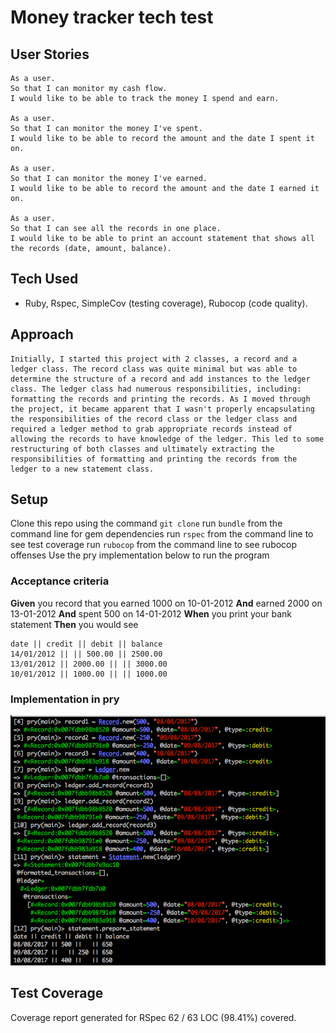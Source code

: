 # Money tracker tech test

## User Stories

```
As a user.
So that I can monitor my cash flow.
I would like to be able to track the money I spend and earn.

As a user.
So that I can monitor the money I've spent.
I would like to be able to record the amount and the date I spent it on.

As a user.
So that I can monitor the money I've earned.
I would like to be able to record the amount and the date I earned it on.

As a user.
So that I can see all the records in one place.
I would like to be able to print an account statement that shows all the records (date, amount, balance).
```
## Tech Used
- Ruby, Rspec, SimpleCov (testing coverage), Rubocop (code quality).

## Approach
```
Initially, I started this project with 2 classes, a record and a ledger class. The record class was quite minimal but was able to determine the structure of a record and add instances to the ledger class. The ledger class had numerous responsibilities, including: formatting the records and printing the records. As I moved through the project, it became apparent that I wasn't properly encapsulating the responsibilities of the record class or the ledger class and required a ledger method to grab appropriate records instead of allowing the records to have knowledge of the ledger. This led to some restructuring of both classes and ultimately extracting the responsibilities of formatting and printing the records from the ledger to a new statement class.
```

## Setup
Clone this repo using the command `git clone`
run `bundle` from the command line for gem dependencies
run `rspec` from the command line to see test coverage
run `rubocop` from the command line to see rubocop offenses
Use the pry implementation below to run the program

### Acceptance criteria

**Given** you record that you earned 1000 on 10-01-2012
**And** earned 2000 on 13-01-2012
**And** spent 500 on 14-01-2012
**When** you print your bank statement
**Then** you would see

```
date || credit || debit || balance
14/01/2012 || || 500.00 || 2500.00
13/01/2012 || 2000.00 || || 3000.00
10/01/2012 || 1000.00 || || 1000.00
```

### Implementation in pry

![alt text](screenshots/pry.png "basic pry implementation")

## Test Coverage

Coverage report generated for RSpec
62 / 63 LOC (98.41%) covered.
